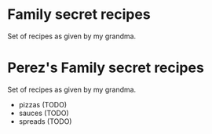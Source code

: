 # Family secret recipes

Set of recipes as given by my grandma.


# Perez's Family secret recipes

Set of recipes as given by my grandma.

* pizzas (TODO)
* sauces (TODO)
* spreads (TODO)